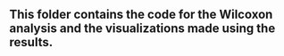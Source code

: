 ## This folder contains the code for the Wilcoxon analysis and the visualizations made using the results.
